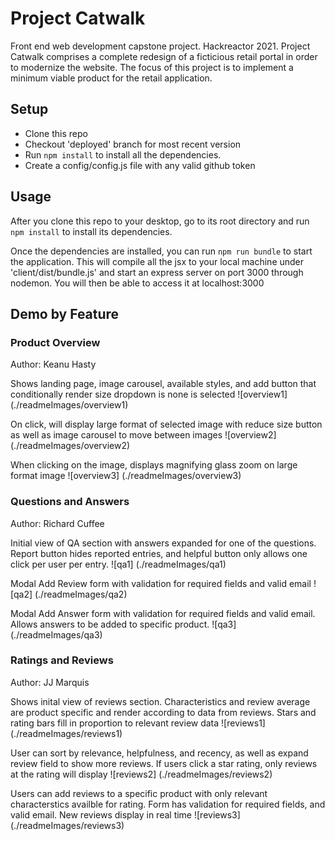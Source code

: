 # Project Catwalk
Front end web development capstone project. Hackreactor 2021. Project Catwalk comprises a complete redesign of a ficticious retail portal in order to modernize the website. The focus of this project is to implement a minimum viable product for the retail application.

## Setup
- Clone this repo
- Checkout 'deployed' branch for most recent version
- Run `npm install` to install all the dependencies.
- Create a config/config.js file with any valid github token

## Usage
After you clone this repo to your desktop, go to its root directory and run `npm install` to install its dependencies.

Once the dependencies are installed, you can run  `npm run bundle` to start the application. This will compile all the jsx to your local machine under 'client/dist/bundle.js' and start an express server on port 3000 through nodemon. You will then be able to access it at localhost:3000

## Demo by Feature

### Product Overview
Author: Keanu Hasty

Shows landing page, image carousel, available styles, and add button that conditionally render size dropdown is none is selected
![overview1] (./readmeImages/overview1)

On click, will display large format of selected image with reduce size button as well as image carousel to move between images
![overview2] (./readmeImages/overview2)

When clicking on the image, displays magnifying glass zoom on large format image
![overview3] (./readmeImages/overview3)


### Questions and Answers
Author: Richard Cuffee

Initial view of QA section with answers expanded for one of the questions. Report button hides reported entries, and helpful button only allows one click per user per entry.
![qa1] (./readmeImages/qa1)

Modal Add Review form with validation for required fields and valid email
![qa2] (./readmeImages/qa2)

Modal Add Answer form with validation for required fields and valid email. Allows answers to be added to specific product.
![qa3] (./readmeImages/qa3)

### Ratings and Reviews
Author: JJ Marquis

Shows inital view of reviews section. Characteristics and review average are product specific and render according to data from reviews. Stars and rating bars fill in proportion to relevant review data
![reviews1] (./readmeImages/reviews1)

User can sort by relevance, helpfulness, and recency, as well as expand review field to show more reviews. If users click a star rating, only reviews at the rating will display
![reviews2] (./readmeImages/reviews2)

Users can add reviews to a specific product with only relevant characterstics availble for rating. Form has validation for required fields, and valid email. New reviews display in real time
![reviews3] (./readmeImages/reviews3)
